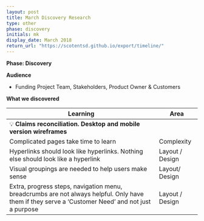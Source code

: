 ```yaml
---
layout: post
title: March Discovery Research
type: other
phase: discovery
initials: mk
display_date: March 2018
return_url: "https://scotentsd.github.io/export/timeline/"
---
```



**Phase: Discovery**

**Audience**
- Funding Project Team, Stakeholders, Product Owner & Customers

**What we discovered**

Learning | Area
--- | ---
💡  **Claims reconciliation. Desktop and mobile version wireframes** |   	
   Complicated pages take time to learn	 | Complexity 
   Hyperlinks should look like hyperlinks. Nothing else should look like a hyperlink	 | Layout / Design
   Visual groupings are needed to help users make sense	 | Layout/ Design
   Extra, progress steps, navigation menu, breadcrumbs are not always helpful. Only have them if they serve a ‘Customer Need’ and not just a purpose	 | Layout / Design


<!--more-->
